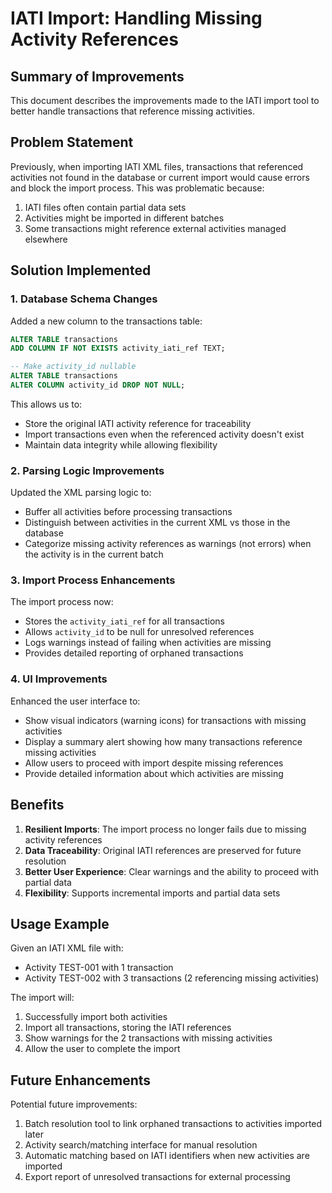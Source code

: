 # IATI Import: Handling Missing Activity References

## Summary of Improvements

This document describes the improvements made to the IATI import tool to better handle transactions that reference missing activities.

## Problem Statement

Previously, when importing IATI XML files, transactions that referenced activities not found in the database or current import would cause errors and block the import process. This was problematic because:

1. IATI files often contain partial data sets
2. Activities might be imported in different batches
3. Some transactions might reference external activities managed elsewhere

## Solution Implemented

### 1. Database Schema Changes

Added a new column to the transactions table:
```sql
ALTER TABLE transactions
ADD COLUMN IF NOT EXISTS activity_iati_ref TEXT;

-- Make activity_id nullable
ALTER TABLE transactions
ALTER COLUMN activity_id DROP NOT NULL;
```

This allows us to:
- Store the original IATI activity reference for traceability
- Import transactions even when the referenced activity doesn't exist
- Maintain data integrity while allowing flexibility

### 2. Parsing Logic Improvements

Updated the XML parsing logic to:
- Buffer all activities before processing transactions
- Distinguish between activities in the current XML vs those in the database
- Categorize missing activity references as warnings (not errors) when the activity is in the current batch

### 3. Import Process Enhancements

The import process now:
- Stores the `activity_iati_ref` for all transactions
- Allows `activity_id` to be null for unresolved references
- Logs warnings instead of failing when activities are missing
- Provides detailed reporting of orphaned transactions

### 4. UI Improvements

Enhanced the user interface to:
- Show visual indicators (warning icons) for transactions with missing activities
- Display a summary alert showing how many transactions reference missing activities
- Allow users to proceed with import despite missing references
- Provide detailed information about which activities are missing

## Benefits

1. **Resilient Imports**: The import process no longer fails due to missing activity references
2. **Data Traceability**: Original IATI references are preserved for future resolution
3. **Better User Experience**: Clear warnings and the ability to proceed with partial data
4. **Flexibility**: Supports incremental imports and partial data sets

## Usage Example

Given an IATI XML file with:
- Activity TEST-001 with 1 transaction
- Activity TEST-002 with 3 transactions (2 referencing missing activities)

The import will:
1. Successfully import both activities
2. Import all transactions, storing the IATI references
3. Show warnings for the 2 transactions with missing activities
4. Allow the user to complete the import

## Future Enhancements

Potential future improvements:
1. Batch resolution tool to link orphaned transactions to activities imported later
2. Activity search/matching interface for manual resolution
3. Automatic matching based on IATI identifiers when new activities are imported
4. Export report of unresolved transactions for external processing 
